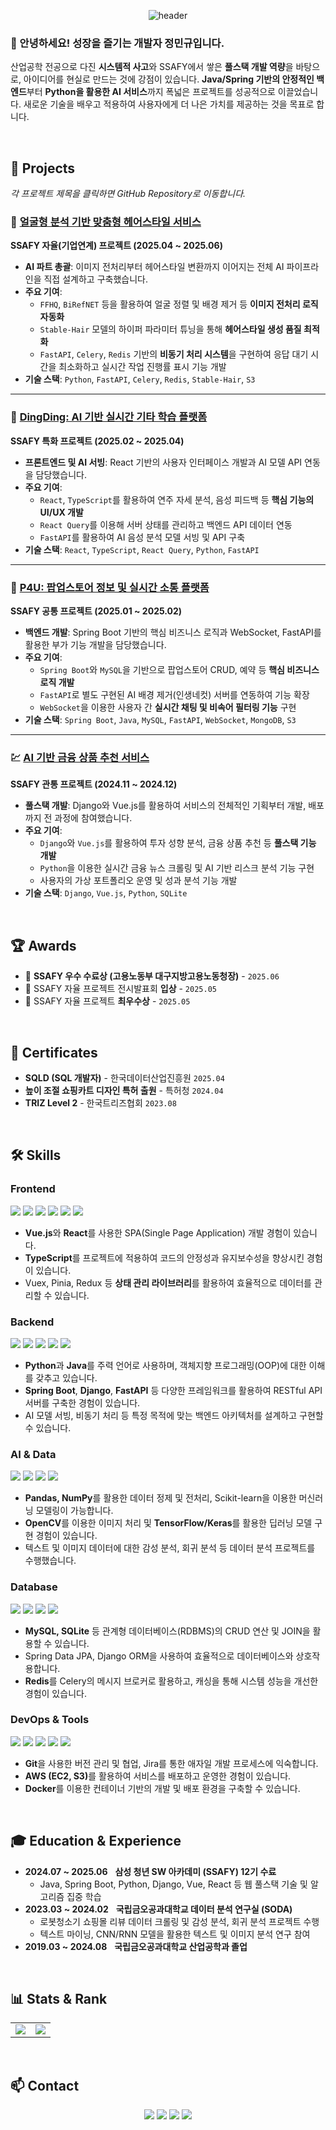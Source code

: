 <div align="center">

  ![header](https://capsule-render.vercel.app/api?type=slice&color=gradient:56B4D3,348AC7&height=280&section=header&text=Welcome!&fontSize=120&fontColor=ffffff&animation=floating)

</div>

### 👋 안녕하세요! 성장을 즐기는 개발자 정민규입니다.

산업공학 전공으로 다진 **시스템적 사고**와 SSAFY에서 쌓은 **풀스택 개발 역량**을 바탕으로, 아이디어를 현실로 만드는 것에 강점이 있습니다. **Java/Spring 기반의 안정적인 백엔드**부터 **Python을 활용한 AI 서비스**까지 폭넓은 프로젝트를 성공적으로 이끌었습니다. 새로운 기술을 배우고 적용하여 사용자에게 더 나은 가치를 제공하는 것을 목표로 합니다.

<br>

## 🚀 Projects
*각 프로젝트 제목을 클릭하면 GitHub Repository로 이동합니다.*
<br>

### 🎨 [얼굴형 분석 기반 맞춤형 헤어스타일 서비스](https://github.com/S207-tobe-continued/tobe-continued)
**SSAFY 자율(기업연계) 프로젝트 (2025.04 ~ 2025.06)**
* **AI 파트 총괄**: 이미지 전처리부터 헤어스타일 변환까지 이어지는 전체 AI 파이프라인을 직접 설계하고 구축했습니다.
* **주요 기여**:
    - `FFHQ`, `BiRefNET` 등을 활용하여 얼굴 정렬 및 배경 제거 등 **이미지 전처리 로직 자동화**
    - `Stable-Hair` 모델의 하이퍼 파라미터 튜닝을 통해 **헤어스타일 생성 품질 최적화**
    - `FastAPI`, `Celery`, `Redis` 기반의 **비동기 처리 시스템**을 구현하여 응답 대기 시간을 최소화하고 실시간 작업 진행률 표시 기능 개발
* **기술 스택**: `Python`, `FastAPI`, `Celery`, `Redis`, `Stable-Hair`, `S3`

---

### 🎸 [DingDing: AI 기반 실시간 기타 학습 플랫폼](https://github.com/dingding-etc/dingding)
**SSAFY 특화 프로젝트 (2025.02 ~ 2025.04)**
* **프론트엔드 및 AI 서빙**: React 기반의 사용자 인터페이스 개발과 AI 모델 API 연동을 담당했습니다.
* **주요 기여**:
    - `React`, `TypeScript`를 활용하여 연주 자세 분석, 음성 피드백 등 **핵심 기능의 UI/UX 개발**
    - `React Query`를 이용해 서버 상태를 관리하고 백엔드 API 데이터 연동
    - `FastAPI`를 활용하여 AI 음성 분석 모델 서빙 및 API 구축
* **기술 스택**: `React`, `TypeScript`, `React Query`, `Python`, `FastAPI`

---

### 🏪 [P4U: 팝업스토어 정보 및 실시간 소통 플랫폼](https://github.com/SSAFY-D105-Pop4U/Pop4U)
**SSAFY 공통 프로젝트 (2025.01 ~ 2025.02)**
* **백엔드 개발**: Spring Boot 기반의 핵심 비즈니스 로직과 WebSocket, FastAPI를 활용한 부가 기능 개발을 담당했습니다.
* **주요 기여**:
    - `Spring Boot`와 `MySQL`을 기반으로 팝업스토어 CRUD, 예약 등 **핵심 비즈니스 로직 개발**
    - `FastAPI`로 별도 구현된 AI 배경 제거(인생네컷) 서버를 연동하여 기능 확장
    - `WebSocket`을 이용한 사용자 간 **실시간 채팅 및 비속어 필터링 기능** 구현
* **기술 스택**: `Spring Boot`, `Java`, `MySQL`, `FastAPI`, `WebSocket`, `MongoDB`, `S3`

---

### 💹 [AI 기반 금융 상품 추천 서비스](https://github.com/Chungmingyu/Financial-Project)
**SSAFY 관통 프로젝트 (2024.11 ~ 2024.12)**
* **풀스택 개발**: Django와 Vue.js를 활용하여 서비스의 전체적인 기획부터 개발, 배포까지 전 과정에 참여했습니다.
* **주요 기여**:
    - `Django`와 `Vue.js`를 활용하여 투자 성향 분석, 금융 상품 추천 등 **풀스택 기능 개발**
    - `Python`을 이용한 실시간 금융 뉴스 크롤링 및 AI 기반 리스크 분석 기능 구현
    - 사용자의 가상 포트폴리오 운영 및 성과 분석 기능 개발
* **기술 스택**: `Django`, `Vue.js`, `Python`, `SQLite`

<br>

## 🏆 Awards
* 🥇 **SSAFY 우수 수료상 (고용노동부 대구지방고용노동청장)** - `2025.06`
* 🏅 SSAFY 자율 프로젝트 전시발표회 **입상** - `2025.05`
* 🏅 SSAFY 자율 프로젝트 **최우수상** - `2025.05`

<br>

## 📜 Certificates
* **SQLD (SQL 개발자)** - 한국데이터산업진흥원 `2025.04`
* **높이 조절 쇼핑카트 디자인 특허 출원** - 특허청 `2024.04`
* **TRIZ Level 2** - 한국트리즈협회 `2023.08`

<br>

## 🛠️ Skills

### Frontend
<div>
  <img src="https://img.shields.io/badge/HTML5-E34F26?style=for-the-badge&logo=html5&logoColor=white"/>
  <img src="https://img.shields.io/badge/CSS3-1572B6?style=for-the-badge&logo=css3&logoColor=white"/>
  <img src="https://img.shields.io/badge/JavaScript-F7DF1E?style=for-the-badge&logo=javascript&logoColor=black"/>
  <img src="https://img.shields.io/badge/TypeScript-3178C6?style=for-the-badge&logo=typescript&logoColor=white"/>
  <img src="https://img.shields.io/badge/React-61DAFB?style=for-the-badge&logo=react&logoColor=black"/>
  <img src="https://img.shields.io/badge/Vue.js-4FC08D?style=for-the-badge&logo=vue.js&logoColor=white"/>
</div>
<ul>
  <li><b>Vue.js</b>와 <b>React</b>를 사용한 SPA(Single Page Application) 개발 경험이 있습니다.</li>
  <li><b>TypeScript</b>를 프로젝트에 적용하여 코드의 안정성과 유지보수성을 향상시킨 경험이 있습니다.</li>
  <li>Vuex, Pinia, Redux 등 <b>상태 관리 라이브러리</b>를 활용하여 효율적으로 데이터를 관리할 수 있습니다.</li>
</ul>

### Backend
<div>
  <img src="https://img.shields.io/badge/Python-3776AB?style=for-the-badge&logo=python&logoColor=white"/>
  <img src="https://img.shields.io/badge/Java-007396?style=for-the-badge&logo=java&logoColor=white"/>
  <img src="https://img.shields.io/badge/Spring-6DB33F?style=for-the-badge&logo=spring&logoColor=white"/>
  <img src="https://img.shields.io/badge/Django-092E20?style=for-the-badge&logo=django&logoColor=white"/>
  <img src="https://img.shields.io/badge/FastAPI-009688?style=for-the-badge&logo=fastapi&logoColor=white"/>
</div>
<ul>
  <li><b>Python</b>과 <b>Java</b>를 주력 언어로 사용하며, 객체지향 프로그래밍(OOP)에 대한 이해를 갖추고 있습니다.</li>
  <li><b>Spring Boot</b>, <b>Django</b>, <b>FastAPI</b> 등 다양한 프레임워크를 활용하여 RESTful API 서버를 구축한 경험이 있습니다.</li>
  <li>AI 모델 서빙, 비동기 처리 등 특정 목적에 맞는 백엔드 아키텍처를 설계하고 구현할 수 있습니다.</li>
</ul>

### AI & Data
<div>
  <img src="https://img.shields.io/badge/TensorFlow-FF6F00?style=for-the-badge&logo=tensorflow&logoColor=white"/>
  <img src="https://img.shields.io/badge/PyTorch-EE4C2C?style=for-the-badge&logo=pytorch&logoColor=white"/>
  <img src="https://img.shields.io/badge/Pandas-150458?style=for-the-badge&logo=pandas&logoColor=white"/>
  <img src="https://img.shields.io/badge/Numpy-013243?style=for-the-badge&logo=numpy&logoColor=white"/>
</div>
<ul>
  <li><b>Pandas, NumPy</b>를 활용한 데이터 정제 및 전처리, Scikit-learn을 이용한 머신러닝 모델링이 가능합니다.</li>
  <li><b>OpenCV</b>를 이용한 이미지 처리 및 <b>TensorFlow/Keras</b>를 활용한 딥러닝 모델 구현 경험이 있습니다.</li>
  <li>텍스트 및 이미지 데이터에 대한 감성 분석, 회귀 분석 등 데이터 분석 프로젝트를 수행했습니다.</li>
</ul>

### Database
<div>
  <img src="https://img.shields.io/badge/MySQL-4479A1?style=for-the-badge&logo=mysql&logoColor=white"/>
  <img src="https://img.shields.io/badge/SQLite-003B57?style=for-the-badge&logo=sqlite&logoColor=white"/>
  <img src="https://img.shields.io/badge/MongoDB-47A248?style=for-the-badge&logo=mongodb&logoColor=white"/>
  <img src="https://img.shields.io/badge/Redis-DC382D?style=for-the-badge&logo=redis&logoColor=white"/>
</div>
<ul>
  <li><b>MySQL, SQLite</b> 등 관계형 데이터베이스(RDBMS)의 CRUD 연산 및 JOIN을 활용할 수 있습니다.</li>
  <li>Spring Data JPA, Django ORM을 사용하여 효율적으로 데이터베이스와 상호작용합니다.</li>
  <li><b>Redis</b>를 Celery의 메시지 브로커로 활용하고, 캐싱을 통해 시스템 성능을 개선한 경험이 있습니다.</li>
</ul>

### DevOps & Tools
<div>
  <img src="https://img.shields.io/badge/AWS-232F3E?style=for-the-badge&logo=amazonaws&logoColor=white"/>
  <img src="https://img.shields.io/badge/Docker-2496ED?style=for-the-badge&logo=docker&logoColor=white"/>
  <img src="https://img.shields.io/badge/Git-F05032?style=for-the-badge&logo=git&logoColor=white"/>
  <img src="https://img.shields.io/badge/Jira-0052CC?style=for-the-badge&logo=jira&logoColor=white"/>
  <img src="https://img.shields.io/badge/Figma-F24E1E?style=for-the-badge&logo=figma&logoColor=white"/>
</div>
<ul>
  <li><b>Git</b>을 사용한 버전 관리 및 협업, Jira를 통한 애자일 개발 프로세스에 익숙합니다.</li>
  <li><b>AWS (EC2, S3)</b>를 활용하여 서비스를 배포하고 운영한 경험이 있습니다.</li>
  <li><b>Docker</b>를 이용한 컨테이너 기반의 개발 및 배포 환경을 구축할 수 있습니다.</li>
</ul>

<br>

## 🎓 Education & Experience

* **2024.07 ~ 2025.06** &nbsp; **삼성 청년 SW 아카데미 (SSAFY) 12기 수료**
    * Java, Spring Boot, Python, Django, Vue, React 등 웹 풀스택 기술 및 알고리즘 집중 학습
* **2023.03 ~ 2024.02** &nbsp; **국립금오공과대학교 데이터 분석 연구실 (SODA)**
    * 로봇청소기 쇼핑몰 리뷰 데이터 크롤링 및 감성 분석, 회귀 분석 프로젝트 수행
    * 텍스트 마이닝, CNN/RNN 모델을 활용한 텍스트 및 이미지 분석 연구 참여
* **2019.03 ~ 2024.08** &nbsp; **국립금오공과대학교 산업공학과 졸업**

<br>

## 📊 Stats & Rank
<div align="center">
  <table >
    <tr>
      <td align="center"><a href="https://solved.ac/ktfig7023/"><img src="http://mazassumnida.wtf/api/v2/generate_badge?boj=ktfig7023" /></a></td>
      <td align="center"><img src="https://github-readme-stats.vercel.app/api?username=Chungmingyu&show_icons=true&theme=radical" /></td>
    </tr>
  </table>
</div>

<br>

## 📫 Contact
<div align="center">
  
<a href="mailto:ktfig7023@naver.com"><img src="https://img.shields.io/badge/Gmail-D14836?style=for-the-badge&logo=gmail&logoColor=white"/></a>
<a href="https://www.instagram.com/min_9yuuuuu/?hl=ko"><img src="https://img.shields.io/badge/Instagram-E4405F?style=for-the-badge&logo=instagram&logoColor=white"/></a>
<a href="https://github.com/Chungmingyu"><img src="https://img.shields.io/badge/GitHub-181717?style=for-the-badge&logo=github&logoColor=white"/></a>
<a href="https://rumbling-romano-7df.notion.site/7"><img src="https://img.shields.io/badge/Notion-000000?style=for-the-badge&logo=notion&logoColor=white"/></a>

</div>
